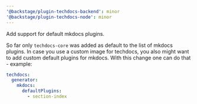 ```yaml
---
'@backstage/plugin-techdocs-backend': minor
'@backstage/plugin-techdocs-node': minor
---
```


Add support for default mkdocs plugins.

So far only `techdocs-core` was added as default to the list of mkdocs plugins. In case you use a
custom image for techdocs, you also might want to add custom default plugins for mkdocs.
With this change one can do that - example:

```yaml
techdocs:
  generator:
    mkdocs:
      defaultPlugins:
        - section-index
```
